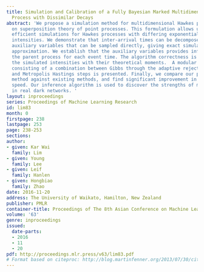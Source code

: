```yaml
---
title: Simulation and Calibration of a Fully Bayesian Marked Multidimensional Hawkes
  Process with Dissimilar Decays
abstract: 'We propose a simulation method for multidimensional Hawkes processes based
  on superposition theory of point processes. This formulation allows us to design
  efficient simulations for Hawkes processes with differing exponentially decaying
  intensities. We demonstrate that inter-arrival times can be decomposed into simpler
  auxiliary variables that can be sampled directly, giving exact simulation with no
  approximation. We establish that the auxiliary variables provides information on
  the parent process for each event time. The algorithm correctness is shown by verifying
  the simulated intensities with their theoretical moments.  A modular inference procedure
  consisting of a combination between Gibbs through the adaptive rejection sampling
  and Metropolis Hastings steps is presented. Finally, we compare our proposed simulation
  method against existing methods, and find significant improvement in terms of algorithm
  speed. Our inference algorithm is used to discover the strengths of mutually excitations
  in real dark networks. '
layout: inproceedings
series: Proceedings of Machine Learning Research
id: lim83
month: 0
firstpage: 238
lastpage: 253
page: 238-253
sections: 
author:
- given: Kar Wai
  family: Lim
- given: Young
  family: Lee
- given: Leif
  family: Hanlen
- given: Hongbiao
  family: Zhao
date: 2016-11-20
address: The University of Waikato, Hamilton, New Zealand
publisher: PMLR
container-title: Proceedings of The 8th Asian Conference on Machine Learning
volume: '63'
genre: inproceedings
issued:
  date-parts:
  - 2016
  - 11
  - 20
pdf: http://proceedings.mlr.press/v63/lim83.pdf
# Format based on citeproc: http://blog.martinfenner.org/2013/07/30/citeproc-yaml-for-bibliographies/
---
```

